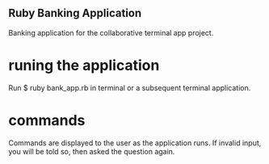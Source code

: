 ## Ruby Banking Application ##
Banking application for the collaborative terminal app project.

# runing the application #
Run $ ruby bank_app.rb in terminal or a subsequent terminal application.

# commands # 
Commands are displayed to the user as the application runs.
If invalid input, you will be told so, then asked the question again.
